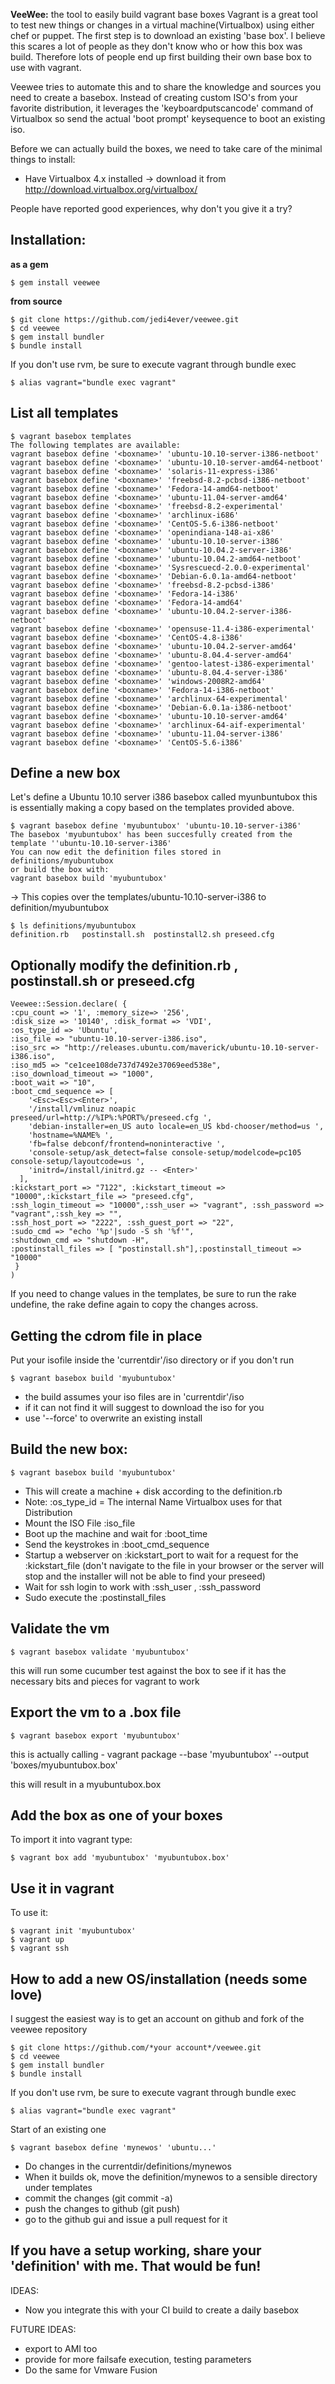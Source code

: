 **VeeWee:** the tool to easily build vagrant base boxes
Vagrant is a great tool to test new things or changes in a virtual machine(Virtualbox) using either chef or puppet.
The first step is to download an existing 'base box'. I believe this scares a lot of people as they don't know who or how this box was build. Therefore lots of people end up first building their own base box to use with vagrant.

Veewee tries to automate this and to share the knowledge and sources you need to create a basebox. Instead of creating custom ISO's from your favorite distribution, it leverages the 'keyboardputscancode' command of Virtualbox so send the actual 'boot prompt' keysequence to boot an existing iso.

Before we can actually build the boxes, we need to take care of the minimal things to install:

- Have Virtualbox 4.x installed -> download it from http://download.virtualbox.org/virtualbox/


People have reported good experiences, why don't you give it a try?

## Installation:
__as a gem__

    $ gem install veewee

__from source__

    $ git clone https://github.com/jedi4ever/veewee.git
    $ cd veewee
    $ gem install bundler
    $ bundle install

If you don't use rvm, be sure to execute vagrant through bundle exec

    $ alias vagrant="bundle exec vagrant"


## List all templates

    $ vagrant basebox templates
    The following templates are available:
    vagrant basebox define '<boxname>' 'ubuntu-10.10-server-i386-netboot'
    vagrant basebox define '<boxname>' 'ubuntu-10.10-server-amd64-netboot'
    vagrant basebox define '<boxname>' 'solaris-11-express-i386'
    vagrant basebox define '<boxname>' 'freebsd-8.2-pcbsd-i386-netboot'
    vagrant basebox define '<boxname>' 'Fedora-14-amd64-netboot'
    vagrant basebox define '<boxname>' 'ubuntu-11.04-server-amd64'
    vagrant basebox define '<boxname>' 'freebsd-8.2-experimental'
    vagrant basebox define '<boxname>' 'archlinux-i686'
    vagrant basebox define '<boxname>' 'CentOS-5.6-i386-netboot'
    vagrant basebox define '<boxname>' 'openindiana-148-ai-x86'
    vagrant basebox define '<boxname>' 'ubuntu-10.10-server-i386'
    vagrant basebox define '<boxname>' 'ubuntu-10.04.2-server-i386'
    vagrant basebox define '<boxname>' 'ubuntu-10.04.2-amd64-netboot'
    vagrant basebox define '<boxname>' 'Sysrescuecd-2.0.0-experimental'
    vagrant basebox define '<boxname>' 'Debian-6.0.1a-amd64-netboot'
    vagrant basebox define '<boxname>' 'freebsd-8.2-pcbsd-i386'
    vagrant basebox define '<boxname>' 'Fedora-14-i386'
    vagrant basebox define '<boxname>' 'Fedora-14-amd64'
    vagrant basebox define '<boxname>' 'ubuntu-10.04.2-server-i386-netboot'
    vagrant basebox define '<boxname>' 'opensuse-11.4-i386-experimental'
    vagrant basebox define '<boxname>' 'CentOS-4.8-i386'
    vagrant basebox define '<boxname>' 'ubuntu-10.04.2-server-amd64'
    vagrant basebox define '<boxname>' 'ubuntu-8.04.4-server-amd64'
    vagrant basebox define '<boxname>' 'gentoo-latest-i386-experimental'
    vagrant basebox define '<boxname>' 'ubuntu-8.04.4-server-i386'
    vagrant basebox define '<boxname>' 'windows-2008R2-amd64'
    vagrant basebox define '<boxname>' 'Fedora-14-i386-netboot'
    vagrant basebox define '<boxname>' 'archlinux-64-experimental'
    vagrant basebox define '<boxname>' 'Debian-6.0.1a-i386-netboot'
    vagrant basebox define '<boxname>' 'ubuntu-10.10-server-amd64'
    vagrant basebox define '<boxname>' 'archlinux-64-aif-experimental'
    vagrant basebox define '<boxname>' 'ubuntu-11.04-server-i386'
    vagrant basebox define '<boxname>' 'CentOS-5.6-i386'


## Define a new box
Let's define a  Ubuntu 10.10 server i386 basebox called myunbuntubox
this is essentially making a copy based on the  templates provided above.

    $ vagrant basebox define 'myubuntubox' 'ubuntu-10.10-server-i386'
    The basebox 'myubuntubox' has been succesfully created from the template ''ubuntu-10.10-server-i386'
    You can now edit the definition files stored in definitions/myubuntubox
    or build the box with:
    vagrant basebox build 'myubuntubox'

-> This copies over the templates/ubuntu-10.10-server-i386 to definition/myubuntubox

    $ ls definitions/myubuntubox
    definition.rb	postinstall.sh	postinstall2.sh	preseed.cfg

## Optionally modify the definition.rb , postinstall.sh or preseed.cfg

    Veewee::Session.declare( {
    :cpu_count => '1', :memory_size=> '256', 
    :disk_size => '10140', :disk_format => 'VDI',
    :os_type_id => 'Ubuntu',
    :iso_file => "ubuntu-10.10-server-i386.iso", 
    :iso_src => "http://releases.ubuntu.com/maverick/ubuntu-10.10-server-i386.iso",
    :iso_md5 => "ce1cee108de737d7492e37069eed538e",
    :iso_download_timeout => "1000",
    :boot_wait => "10",
    :boot_cmd_sequence => [ 
        '<Esc><Esc><Enter>',
        '/install/vmlinuz noapic preseed/url=http://%IP%:%PORT%/preseed.cfg ',
        'debian-installer=en_US auto locale=en_US kbd-chooser/method=us ',
        'hostname=%NAME% ',
        'fb=false debconf/frontend=noninteractive ',
        'console-setup/ask_detect=false console-setup/modelcode=pc105 console-setup/layoutcode=us ',
        'initrd=/install/initrd.gz -- <Enter>' 
      ],
    :kickstart_port => "7122", :kickstart_timeout => "10000",:kickstart_file => "preseed.cfg",
    :ssh_login_timeout => "10000",:ssh_user => "vagrant", :ssh_password => "vagrant",:ssh_key => "",
    :ssh_host_port => "2222", :ssh_guest_port => "22",
    :sudo_cmd => "echo '%p'|sudo -S sh '%f'",
    :shutdown_cmd => "shutdown -H",
    :postinstall_files => [ "postinstall.sh"],:postinstall_timeout => "10000"
     }
    )

If you need to change values in the templates, be sure to run the rake undefine, the rake define again to copy the changes across.

## Getting the cdrom file in place
Put your isofile inside the 'currentdir'/iso directory or if you don't run

    $ vagrant basebox build 'myubuntubox'

- the build assumes your iso files are in 'currentdir'/iso
- if it can not find it will suggest to download the iso for you
- use '--force' to overwrite an existing install

## Build the new box:

    $ vagrant basebox build 'myubuntubox'

- This will create a machine + disk according to the definition.rb
- Note: :os_type_id = The internal Name Virtualbox uses for that Distribution
- Mount the ISO File :iso_file
- Boot up the machine and wait for :boot_time
- Send the keystrokes in :boot_cmd_sequence
- Startup a webserver on :kickstart_port to wait for a request for the :kickstart_file (don't navigate to the file in your browser or the server will stop and the installer will not be able to find your preseed)
- Wait for ssh login to work with :ssh_user , :ssh_password
- Sudo execute the :postinstall_files

## Validate the vm 

    $ vagrant basebox validate 'myubuntubox'

this will run some cucumber test against the box to see if it has the necessary bits and pieces for vagrant to work

## Export the vm to a .box file

    $ vagrant basebox export 'myubuntubox'

this is actually calling - vagrant package --base 'myubuntubox' --output 'boxes/myubuntubox.box'

this will result in a myubuntubox.box

## Add the box as one of your boxes
To import it into vagrant type:

    $ vagrant box add 'myubuntubox' 'myubuntubox.box'

## Use it in vagrant

To use it:

    $ vagrant init 'myubuntubox'
    $ vagrant up
    $ vagrant ssh

## How to add a new OS/installation (needs some love)

I suggest the easiest way is to get an account on github and fork of the veewee repository

    $ git clone https://github.com/*your account*/veewee.git
    $ cd veewee
    $ gem install bundler
    $ bundle install

If you don't use rvm, be sure to execute vagrant through bundle exec

    $ alias vagrant="bundle exec vagrant"

Start of an existing one

    $ vagrant basebox define 'mynewos' 'ubuntu...'

- Do changes in the currentdir/definitions/mynewos
- When it builds ok, move the definition/mynewos to a sensible directory under templates
- commit the changes (git commit -a)
- push the changes to github (git push)
- go to the github gui and issue a pull request for it

## If you have a setup working, share your 'definition' with me. That would be fun! 

IDEAS:

- Now you integrate this with your CI build to create a daily basebox

FUTURE IDEAS:

- export to AMI too
- provide for more failsafe execution, testing parameters
- Do the same for Vmware Fusion
